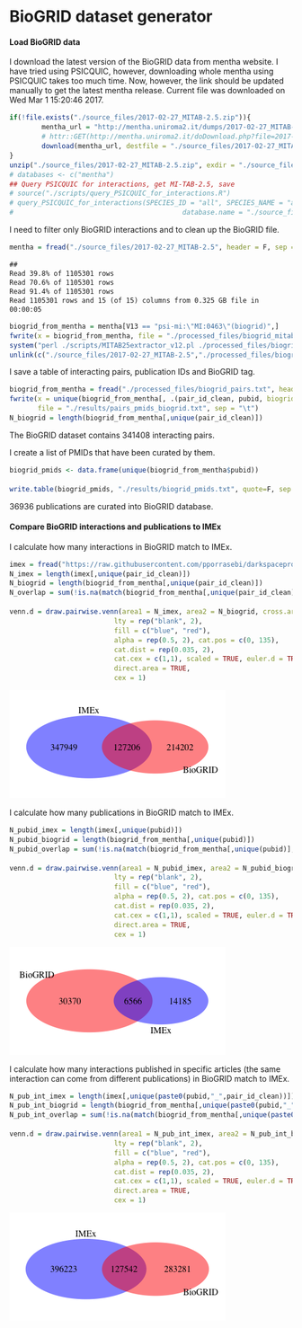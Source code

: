 BioGRID dataset generator
========================================================

#### Load BioGRID data



I download the latest version of the BioGRID data from mentha website. I have tried using PSICQUIC, however, downloading whole mentha using PSICQUIC takes too much time. Now, however, the link should be updated manually to get the latest mentha release. Current file was downloaded on Wed Mar  1 15:20:46 2017. 


```r
if(!file.exists("./source_files/2017-02-27_MITAB-2.5.zip")){
        mentha_url = "http://mentha.uniroma2.it/dumps/2017-02-27_MITAB-2.5.zip"
        # httr::GET(http://mentha.uniroma2.it/doDownload.php?file=2017-02-27_MITAB-2.5.zip) - this is how I got the direct link
        download(mentha_url, destfile = "./source_files/2017-02-27_MITAB-2.5.zip")
}
unzip("./source_files/2017-02-27_MITAB-2.5.zip", exdir = "./source_files/")
# databases <- c("mentha")
## Query PSICQUIC for interactions, get MI-TAB-2.5, save
# source("./scripts/query_PSICQUIC_for_interactions.R")
# query_PSICQUIC_for_interactions(SPECIES_ID = "all", SPECIES_NAME = "all", databases= "mentha", date = BioGRID_mentha_date,
#                                          database.name = "./source_files/mentha_mitab25.txt", return_data = F, show_summary = F, MITAB = "tab25")
```

I need to filter only BioGRID interactions and to clean up the BioGRID file.


```r
mentha = fread("./source_files/2017-02-27_MITAB-2.5", header = F, sep = "\t", colClasses = "character")
```

```
## 
Read 39.8% of 1105301 rows
Read 70.6% of 1105301 rows
Read 91.4% of 1105301 rows
Read 1105301 rows and 15 (of 15) columns from 0.325 GB file in 00:00:05
```

```r
biogrid_from_mentha = mentha[V13 == "psi-mi:\"MI:0463\"(biogrid)",]
fwrite(x = biogrid_from_mentha, file = "./processed_files/biogrid_mitab25.txt",sep = "\t")
system("perl ./scripts/MITAB25extractor_v12.pl ./processed_files/biogrid_mitab25.txt ./processed_files/biogrid_pairs.txt")
unlink(c("./source_files/2017-02-27_MITAB-2.5","./processed_files/biogrid_mitab25.txt"))
```

I save a table of interacting pairs, publication IDs and BioGRID tag.


```r
biogrid_from_mentha = fread("./processed_files/biogrid_pairs.txt", header = T, sep = "\t", colClasses = "character")
fwrite(x = unique(biogrid_from_mentha[, .(pair_id_clean, pubid, biogrid = rep(1, .N))]), 
       file = "./results/pairs_pmids_biogrid.txt", sep = "\t")
N_biogrid = length(biogrid_from_mentha[,unique(pair_id_clean)])
```

The BioGRID dataset contains 341408 interacting pairs. 

I create a list of PMIDs that have been curated by them.


```r
biogrid_pmids <- data.frame(unique(biogrid_from_mentha$pubid))

write.table(biogrid_pmids, "./results/biogrid_pmids.txt", quote=F, sep ="\t", row.names = F, col.names = T)
```

36936 publications are curated into BioGRID database. 

#### Compare BioGRID interactions and publications to IMEx 

I calculate how many interactions in BioGRID match to IMEx.


```r
imex = fread("https://raw.githubusercontent.com/pporrasebi/darkspaceproject/master/IMEx/results/imex_full.txt", header = T, sep = "\t", colClasses = "character")
N_imex = length(imex[,unique(pair_id_clean)])
N_biogrid = length(biogrid_from_mentha[,unique(pair_id_clean)])
N_overlap = sum(!is.na(match(biogrid_from_mentha[,unique(pair_id_clean)], imex[,unique(pair_id_clean)])))

venn.d = draw.pairwise.venn(area1 = N_imex, area2 = N_biogrid, cross.area = N_overlap, category = c("IMEx", "BioGRID"), 
                          lty = rep("blank", 2), 
                          fill = c("blue", "red"), 
                          alpha = rep(0.5, 2), cat.pos = c(0, 135), 
                          cat.dist = rep(0.035, 2), 
                          cat.cex = c(1,1), scaled = TRUE, euler.d = TRUE,  margin = 0.05,
                          direct.area = TRUE,
                          cex = 1)
```

![](BioGRID_dsgen_files/figure-html/biogrid_vs_imex-1.png)<!-- -->

I calculate how many publications in BioGRID match to IMEx.


```r
N_pubid_imex = length(imex[,unique(pubid)])
N_pubid_biogrid = length(biogrid_from_mentha[,unique(pubid)])
N_pubid_overlap = sum(!is.na(match(biogrid_from_mentha[,unique(pubid)], imex[,unique(pubid)])))

venn.d = draw.pairwise.venn(area1 = N_pubid_imex, area2 = N_pubid_biogrid, cross.area = N_pubid_overlap, category = c("IMEx", "BioGRID"), 
                          lty = rep("blank", 2), 
                          fill = c("blue", "red"), 
                          alpha = rep(0.5, 2), cat.pos = c(0, 135), 
                          cat.dist = rep(0.035, 2), 
                          cat.cex = c(1,1), scaled = TRUE, euler.d = TRUE,  margin = 0.05,
                          direct.area = TRUE,
                          cex = 1)
```

![](BioGRID_dsgen_files/figure-html/biogrid_vs_imex_pub-1.png)<!-- -->

I calculate how many interactions published in specific articles (the same interaction can come from different publications) in BioGRID match to IMEx.


```r
N_pub_int_imex = length(imex[,unique(paste0(pubid,"_",pair_id_clean))])
N_pub_int_biogrid = length(biogrid_from_mentha[,unique(paste0(pubid,"_",pair_id_clean))])
N_pub_int_overlap = sum(!is.na(match(biogrid_from_mentha[,unique(paste0(pubid,"_",pair_id_clean))], imex[,unique(paste0(pubid,"_",pair_id_clean))])))

venn.d = draw.pairwise.venn(area1 = N_pub_int_imex, area2 = N_pub_int_biogrid, cross.area = N_pub_int_overlap, category = c("IMEx", "BioGRID"), 
                          lty = rep("blank", 2), 
                          fill = c("blue", "red"), 
                          alpha = rep(0.5, 2), cat.pos = c(0, 135), 
                          cat.dist = rep(0.035, 2), 
                          cat.cex = c(1,1), scaled = TRUE, euler.d = TRUE,  margin = 0.05,
                          direct.area = TRUE,
                          cex = 1)
```

![](BioGRID_dsgen_files/figure-html/biogrid_vs_imex_pub_inter-1.png)<!-- -->
